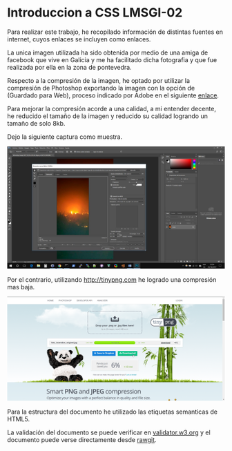 #  Introduccion a CSS LMSGI-02

Para realizar este trabajo, he recopilado información de distintas fuentes en internet, cuyos enlaces se incluyen como enlaces.

La unica imagen utilizada ha sido obtenida por medio de una amiga de facebook que vive en Galicia y me ha facilitado dicha fotografia y que fue realizada por ella en la zona de pontevedra.

Respecto a la compresión de la imagen, he optado por utilizar la compresión de Photoshop exportando la imagen con la opción de (Guardado para Web), proceso indicado por Adobe en el siguiente [enlace](https://helpx.adobe.com/es/photoshop/kb/save_for_web_Photoshop_CC_2015.html).

Para mejorar la compresión acorde a una calidad, a mi entender decente, he reducido el tamaño de la imagen y reducido su calidad logrando un tamaño de solo 8kb.

Dejo la siguiente captura como muestra.

![captura de photoshop](img/captura_photoshop.jpg)

Por el contrario, utilizando http://tinypng.com he logrado una compresión mas baja.

![captura de tinypng.com](img/tinypng_compresion.png) 

Para la estructura del documento he utilizado las etiquetas semanticas de HTML5.

La validación del documento se puede verificar en [validator.w3.org](https://validator.w3.org/nu/?doc=https://rawgit.com/v4nnig/lmsgi_tema02_html/master/index.html) y el documento puede verse directamente desde [rawgit](https://rawgit.com/v4nnig/lmsgi_tema02_html/master/index.html).


